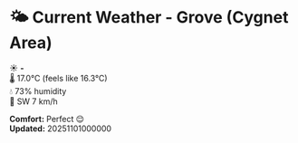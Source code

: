 # 🌤️ Current Weather - Grove (Cygnet Area)

☀️ **-**  
🌡️ 17.0°C (feels like 16.3°C)  
💧 73% humidity  
💨 SW 7 km/h  

**Comfort:** Perfect 😌  
**Updated:** 20251101000000
